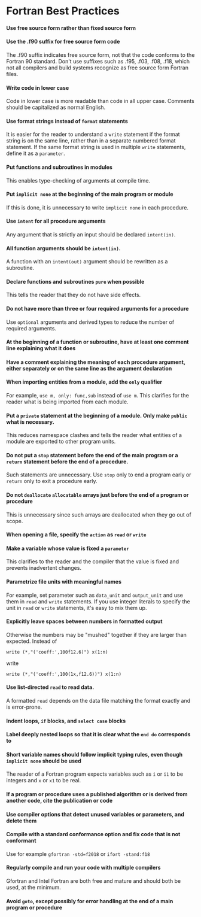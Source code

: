 # Fortran Best Practices

#### Use free source form rather than fixed source form

#### Use the .f90 suffix for free source form code
The .f90 suffix indicates free source form, not that the code conforms to the Fortran 90 standard. Don't use suffixes such as .f95, .f03, .f08, .f18, which not all compilers and build systems recognize as free source form Fortran files.

#### Write code in lower case
Code in lower case is more readable than code in all upper case. Comments should be capitalized as normal English.

#### Use format strings instead of ```format``` statements
It is easier for the reader to understand a ```write``` statement if the format string is on the same line, rather than in a separate numbered format statement. If the same format string is used in multiple ```write``` statements, define it as a ```parameter```.

#### Put functions and subroutines in modules
This enables type-checking of arguments at compile time.

#### Put ```implicit none``` at the beginning of the main program or module
If this is done, it is unnecessary to write ```implicit none``` in each procedure.

#### Use ```intent``` for all procedure arguments
Any argument that is strictly an input should be declared ```intent(in)```.

#### All function arguments should be ```intent(in)```.
A function with an ```intent(out)``` argument should be rewritten as a subroutine.

#### Declare functions and subroutines ```pure``` when possible
This tells the reader that they do not have side effects.

#### Do not have more than three or four required arguments for a procedure
Use ```optional``` arguments and derived types to reduce the number of required arguments.

#### At the beginning of a function or subroutine, have at least one comment line explaining what it does

#### Have a comment explaining the meaning of each procedure argument, either separately or on the same line as the argument declaration

#### When importing entities from a module, add the ```only``` qualifier
For example, ```use m, only: func,sub``` instead of ```use m```. This clarifies for the reader what is being imported from each module.

#### Put a ```private``` statement at the beginning of a module. Only make ```public``` what is necessary.
This reduces namespace clashes and tells the reader what entities of a module are exported to other program units.

#### Do not put a ```stop``` statement before the end of the main program or a ```return``` statement before the end of a procedure.
Such statements are unnecessary. Use ```stop``` only to end a program early or ```return``` only to exit a procedure early.

#### Do not ```deallocate``` ```allocatable``` arrays just before the end of a program or procedure
This is unnecessary since such arrays are deallocated when they go out of scope.

#### When opening a file, specify the ```action``` as ```read``` or ```write```

#### Make a variable whose value is fixed a ```parameter```
This clarifies to the reader and the compiler that the value is fixed and prevents inadvertent changes.

#### Parametrize file units with meaningful names
For example, set parameter such as ```data_unit``` and ```output_unit``` and use them in ```read``` and ```write``` statements. If you use integer literals to specify the unit in ```read``` or ```write``` statements, it's easy to mix them up.

#### Explicitly leave spaces between numbers in formatted output
Otherwise the numbers may be "mushed" together if they are larger than expected. Instead of 

```write (*,"('coeff:',100f12.6)") x(1:n)```

write

```write (*,"('coeff:',100(1x,f12.6))") x(1:n)```

#### Use list-directed ```read``` to read data.
A formatted ```read``` depends on the data file matching the format exactly and is error-prone.

#### Indent loops, ```if``` blocks, and ```select case``` blocks

#### Label deeply nested loops so that it is clear what the ```end do``` corresponds to

#### Short variable names should follow implicit typing rules, even though ```implicit none``` should be used
The reader of a Fortran program expects variables such as ```i``` or ```i1``` to be integers and ```x``` or ```x1``` to be real.

#### If a program or procedure uses a published algorithm or is derived from another code, cite the publication or code

#### Use compiler options that detect unused variables or parameters, and delete them

#### Compile with a standard conformance option and fix code that is not conformant
Use for example ```gfortran -std=f2018``` or ```ifort -stand:f18```

#### Regularly compile and run your code with multiple compilers
Gfortran and Intel Fortran are both free and mature and should both be used, at the minimum.

#### Avoid ```goto```, except possibly for error handling at the end of a main program or procedure
